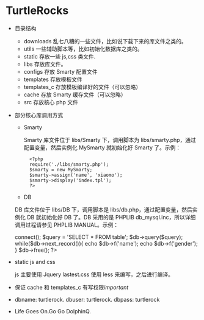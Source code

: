 # TurtleRocks #

+ 目录结构

  - downloads 乱七八糟的一些文件，比如说下载下来的库文件之类的。
  - utils 一些辅助脚本等，比如初始化数据库之类的。
  - static 存放一些 js,css 类文件.
  - libs 存放库文件。
  - configs 存放 Smarty 配置文件
  - templates 存放模板文件
  - templates\_c 存放模板编译好的文件（可以忽略）
  - cache 存放 Smarty 缓存文件（可以忽略）
  - src 存放核心 php 文件

+ 部分核心库调用方式

  - Smarty

      Smarty 库文件位于 libs/Smarty 下，调用脚本为 libs/smarty.php，通过配置变量，然后实例化
      MySmarty 就初始化好 Smarty 了。示例：

          <?php
          require('./libs/smarty.php');
          $smarty = new MySmarty;
          $smarty->assign('name', 'xiaomo');
          $smarty->display('index.tpl');
          ?>

  - DB

  DB 库文件位于 libs/DB 下，调用脚本是 libs/db.php，通过配置变量，然后实例化 DB 就初始化好
  DB 了。DB 采用的是 PHPLIB db\_mysql.inc，所以详细调用过程请参见 PHPLIB MANUAL。示例：

    <?php
    require('./libs/db.php');
    $db = new DB;
    $db->connect();
    $query = 'SELECT * FROM table';
    $db->query($query);
    while($db->next_record()){
      echo $db->f('name');
      echo $db->f('gender');
    }
    $db->free();
    ?>

+ static js and css

  js 主要使用 Jquery lastest.css 使用 less 来编写，之后进行编译。

+ 保证 cache 和 templates\_c 有写权限*important*

+ dbname: turtlerock. dbuser: turtlerock. dbpass: turtlerock

+ Life Goes On.Go Go DolphinQ.
